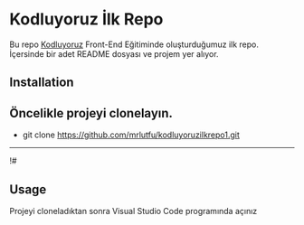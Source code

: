 # Kodluyoruz İlk Repo
Bu repo [Kodluyoruz](https://patika.dev) Front-End Eğitiminde oluşturduğumuz ilk repo. İçersinde bir adet README dosyası ve projem yer alıyor.

## Installation

Öncelikle projeyi clonelayın.
---
- git clone https://github.com/mrlutfu/kodluyoruzilkrepo1.git
---
!#
## Usage
Projeyi cloneladıktan sonra Visual Studio Code programında açınız
